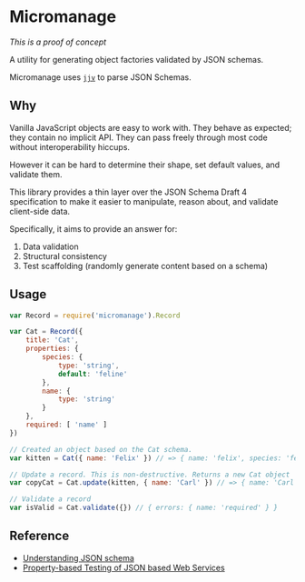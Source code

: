 # Micromanage

*This is a proof of concept*

A utility for generating object factories validated by JSON schemas.

Micromanage uses [`jjv`](https://www.npmjs.com/package/jjv) to parse
JSON Schemas.

## Why

Vanilla JavaScript objects are easy to work with. They behave as
expected; they contain no implicit API. They can pass freely through
most code without interoperability hiccups.

However it can be hard to determine their shape, set default values,
and validate them.

This library provides a thin layer over the JSON Schema Draft 4
specification to make it easier to manipulate, reason about, and
validate client-side data.

Specifically, it aims to provide an answer for:

1. Data validation
2. Structural consistency
3. Test scaffolding (randomly generate content based on a schema)

## Usage

```javascript
var Record = require('micromanage').Record

var Cat = Record({
    title: 'Cat',
    properties: {
        species: {
            type: 'string',
            default: 'feline'
        },
        name: {
            type: 'string'
        }
    },
    required: [ 'name' ]
})

// Created an object based on the Cat schema.
var kitten = Cat({ name: 'Felix' }) // => { name: 'felix', species: 'feline' }

// Update a record. This is non-destructive. Returns a new Cat object
var copyCat = Cat.update(kitten, { name: 'Carl' }) // => { name: 'Carl', species: 'feline'}

// Validate a record
var isValid = Cat.validate({}) // { errors: { name: 'required' } }
```

## Reference

- [Understanding JSON schema](http://spacetelescope.github.io/understanding-json-schema/index.html)
- [Property-based Testing of JSON based Web Services](http://www.prowessproject.eu/wp-content/uploads/2012/10/icws2014.pdf)
